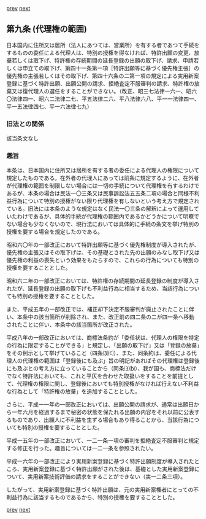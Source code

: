[prev](/specific/markdowns/特許法/007_Mp-Ch_1-At_8.md)
[next](/specific/markdowns/特許法/009_Mp-Ch_1-At_10.md)
## 第九条 (代理権の範囲)
日本国内に住所又は居所（法人にあつては、営業所）を有する者であつて手続をするものの委任による代理人は、特別の授権を得なければ、特許出願の変更、放棄若しくは取下げ、特許権の存続期間の延長登録の出願の取下げ、請求、申請若しくは申立ての取下げ、第四十一条第一項［特許出願等に基づく優先権主張］の優先権の主張若しくはその取下げ、第四十六条の二第一項の規定による実用新案登録に基づく特許出願、出願公開の請求、拒絶査定不服審判の請求、特許権の放棄又は復代理人の選任をすることができない。（改正、昭三七法律一六一、昭六〇法律四一、昭六二法律二七、平五法律二六、平八法律六八、平一一法律四一、平一五法律四七、平一六法律七九）


### 旧法との関係
該当条文なし

### 趣旨
本条は、日本国内に住所又は居所を有する者の委任による代理人の権限について規定したものである。在外者の代理人にあっては前条に規定するように、在外者が代理権の範囲を制限しない場合には一切の手続について代理権を有するわけであるが、本条の場合は民法一〇三条又は民事訴訟法五五条二項の場合と同様不利益行為について特別の授権がない限り代理権を有しないという考え方で規定されている。旧法には本条のような規定はなく民法一〇三条の解釈によって運用していたわけであるが、具体的手続が代理権の範囲内であるかどうかについて明瞭でない場合も少なくないので、現行法においては具体的に手続の条文を挙げ特別の授権を要する場合を規定したのである。

昭和六〇年の一部改正において特許出願等に基づく優先権制度が導入されたが、優先権の主張又はその取下げは、その基礎とされた先の出願のみなし取下げ又は優先権の利益の喪失という効果をもたらすので、これらの行為についても特別の授権を要することとした。

昭和六二年の一部改正においては、特許権の存続期間の延長登録の制度が導入されたが、延長登録の出願の取下げも不利益行為に相当するため、当該行為についても特別の授権を要することとした。

また、平成五年の一部改正では、補正却下決定不服審判が廃止されたことに伴い、本条中の該当箇所が削除され、また、改正前の四二条の二が四一条へ移動されたことに伴い、本条中の該当箇所が改正された。

平成八年の一部改正においては、商標法条約が「委任状は、代理人の権限を特定の行為に限定することができる」と規定し、「出願の取下げ」又は「登録の放棄」をその例示として挙げていること（四条⑶⒞）、また、同条約は、委任による代理人の代理権の範囲は「登録後にも及ぶ」旨の明記があればその代理権は登録後にも及ぶとの考え方に立っていることから（同条⑶⒝）、我が国も、商標法だけでなく特許法においても、これと平仄を合わせた取扱いをすることを前提として、代理権の権限に関し、登録後においても特別授権がなければ行えない不利益な行為として「特許権の放棄」を追加することとした。

さらに、平成一一年の一部改正においては、出願公開の請求が、通常は出願日から一年六月を経過するまで秘密の状態を保たれる出願の内容をそれ以前に公表するものであり、出願人に不利益を生ずる場合もあり得ることから、当該行為についても特別の授権を要することとした。

平成一五年の一部改正において、一二一条一項の審判を拒絶査定不服審判と規定する修正を行った。趣旨については一二一条を参照されたい。

平成一六年の一部改正により実用新案登録に基づく特許出願制度が導入されたところ、実用新案登録に基づく特許出願がされた後は、基礎とした実用新案登録について、実用新案技術評価の請求をすることができない（実一二条三項）。

したがって、実用新案登録に基づく特許出願は、元の実用新案権者にとっての不利益行為に該当するものであるから、特別の授権を要することとした。


[prev](/specific/markdowns/特許法/007_Mp-Ch_1-At_8.md)
[next](/specific/markdowns/特許法/009_Mp-Ch_1-At_10.md)
